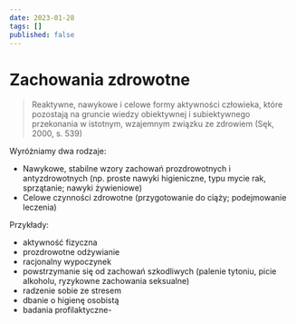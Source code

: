 ```yaml
---
date: 2023-01-28
tags: []
published: false
---
```

# Zachowania zdrowotne

> Reaktywne, nawykowe i celowe formy aktywności człowieka, które pozostają na gruncie wiedzy obiektywnej i subiektywnego przekonania w istotnym, wzajemnym związku ze zdrowiem
> (Sęk, 2000, s. 539)

Wyróżniamy dwa rodzaje:
- Nawykowe, stabilne wzory zachowań prozdrowotnych i antyzdrowotnych (np. proste nawyki higieniczne, typu mycie rak, sprzątanie; nawyki żywieniowe)
- Celowe czynności zdrowotne (przygotowanie do ciąży; podejmowanie leczenia)

Przykłady:
- aktywność fizyczna 
- prozdrowotne odżywianie 
- racjonalny wypoczynek
- powstrzymanie się od zachowań szkodliwych (palenie tytoniu, picie alkoholu, ryzykowne zachowania seksualne)
- radzenie sobie ze stresem 
- dbanie o higienę osobistą 
- badania profilaktyczne- 